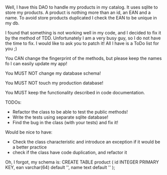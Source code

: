 Well, I have this DAO to handle my products in my catalog. It uses sqlite to 
store my products. A product is nothing more than an id, an EAN and a name.
To avoid store products duplicated I check the EAN to be unique in my db.

I found that something is not working well in my code, and I
decided to fix it by the method of TDD. Unfortunately I am a very busy guy, so
I do not have the time to fix. I would like to ask you to patch it! All I have
is a ToDo list for you ;)

You CAN change the fingerprint of the methods, but please keep the names fo I
can easily update my app!

You MUST NOT change my database schema!

You MUST NOT touch my production database!

You MUST keep the functionality described in code documentation.

TODOs:
- Refactor the class to be able to test the public methods!
- Write the tests using separate sqlite database!
- Find the bug in the class (with your tests) and fix it!

Would be nice to have:
- Check the class characteristic and introduce an exception if it would be a better practice
- check if the class have code duplication, and refactor it

Oh, I forgot, my schema is:
CREATE TABLE product (
    id INTEGER PRIMARY KEY,
    ean varchar(64) default '',
    name text default ''
);
